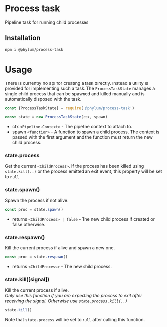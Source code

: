
# Process task
Pipeline task for running child processes

## Installation
```bash
npm i @phylum/process-task
```

# Usage
There is currently no api for creating a task directly. Instead a utility is provided for implementing such a task. The `ProcessTaskState` manages a single child process that can be spawned and killed manually and is automatically disposed with the task.
```js
const {ProcessTaskState} = require('@phylum/process-task')

const state = new ProcessTaskState(ctx, spawn)
```
+ ctx `<Pipeline.Context>` - The pipeline context to attach to.
+ spawn `<function>` - A function to spawn a child process. The context is passed with the first argument and the function must return the new child process.

### state.process
Get the current `<ChildProcess>`.
If the process has been killed using `state.kill(..)` or the process emitted an exit event, this property will be set to `null`

### state.spawn()
Spawn the process if not alive.
```js
const proc = state.spawn()
```
+ returns `<ChildProcess> | false` - The new child process if created or false otherwise.

### state.respawn()
Kill the current process if alive and spawn a new one.
```js
const proc = state.respawn()
```
+ returns `<ChildProcess>` - The new child process.

### state.kill([signal])
Kill the current process if alive.<br/>
*Only use this function if you are expecting the process to exit after receiving the signal. Otherwise use `state.process.kill(..)`*
```js
state.kill()
```
Note that `state.process` will be set to `null` after calling this function.
